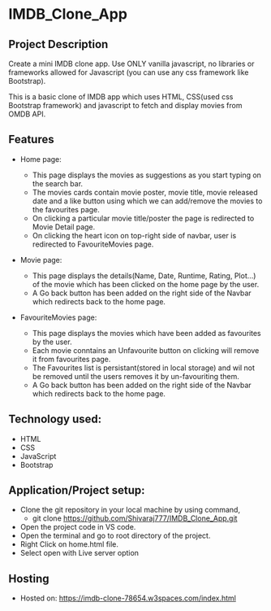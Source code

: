 # IMDB_Clone_App

## Project Description

Create a mini IMDB clone app. Use ONLY vanilla javascript, no libraries or frameworks allowed for Javascript (you can use any css framework like Bootstrap).

This is a basic clone of IMDB app which uses HTML, CSS(used css Bootstrap framework) and javascript to fetch and display movies from OMDB API.

## Features

- Home page: 
     - This page displays the movies as suggestions as you start typing on the search bar.
     - The movies cards contain movie poster, movie title, movie released date and a like button using which we can add/remove the movies to the favourites page.
     - On clicking a particular movie title/poster the page is redirected to Movie Detail page.
     - On clicking the heart icon on top-right side of navbar, user is redirected to FavouriteMovies page.

- Movie page:
     - This page displays the details(Name, Date, Runtime, Rating, Plot...) of the movie which has been clicked on the home page by the user.
     - A Go back button has been added on the right side of the Navbar which redirects back to the home page.

- FavouriteMovies page:
     - This page displays the movies which have been added as favourites by the user. 
     - Each movie conntains an Unfavourite button on clicking will remove it from favourites page.
     - The Favourites list is persistant(stored in local storage) and wil not be removed until the users removes it by un-favouriting them.
     - A Go back button has been added on the right side of the Navbar which redirects back to the home page.

## Technology used:

- HTML
- CSS
- JavaScript
- Bootstrap

## Application/Project setup:

- Clone the git repository in your local machine by using command,
    - git clone https://github.com/Shivaraj777/IMDB_Clone_App.git
- Open the project code in VS code.
- Open the terminal and go to root directory of the project.
- Right Click on home.html file.
- Select open with Live server option


## Hosting

- Hosted on: https://imdb-clone-78654.w3spaces.com/index.html

